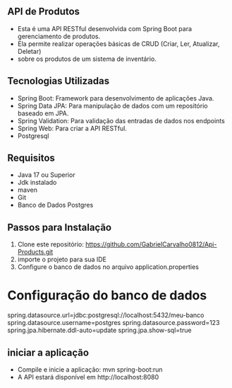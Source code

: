 ## API de Produtos
- Esta é uma API RESTful desenvolvida com Spring Boot para gerenciamento de produtos. 
- Ela permite realizar operações básicas de CRUD (Criar, Ler, Atualizar, Deletar)
- sobre os produtos de um sistema de inventário.

## Tecnologias Utilizadas
- Spring Boot: Framework para desenvolvimento de aplicações Java.
- Spring Data JPA: Para manipulação de dados com um repositório baseado em JPA.
- Spring Validation: Para validação das entradas de dados nos endpoints
- Spring Web: Para criar a API RESTful.
- Postgresql

## Requisitos
 - Java 17 ou Superior
 - Jdk instalado
 - maven
 - Git 
 - Banco de Dados Postgres

## Passos para Instalação
1. Clone este repositório: https://github.com/GabrielCarvalho0812/Api-Products.git
2. importe o projeto para sua IDE
3. Configure o banco de dados no arquivo application.properties

# Configuração do banco de dados
spring.datasource.url=jdbc:postgresql://localhost:5432/meu-banco
spring.datasource.username=postgres
spring.datasource.password=123
spring.jpa.hibernate.ddl-auto=update
spring.jpa.show-sql=true
 
## iniciar a aplicação
- Compile e inicie a aplicação: mvn spring-boot:run
- A API estará disponível em http://localhost:8080



 